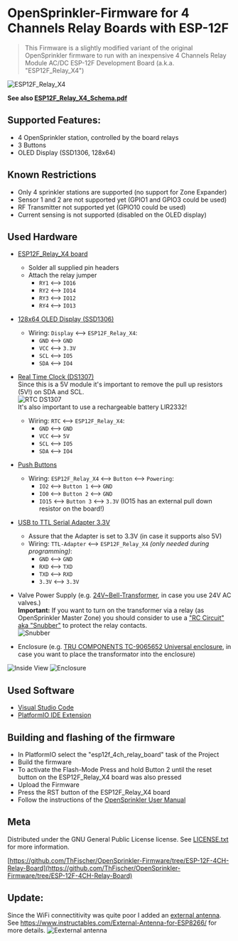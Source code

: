 # OpenSprinkler-Firmware for 4 Channels Relay Boards with ESP-12F
> This Firmware is a slightly modified variant of the original OpenSprinkler firmware
> to run with an inexpensive 4 Channels Relay Module AC/DC ESP-12F Development Board (a.k.a. "ESP12F_Relay_X4")

![ESP12F_Relay_X4](ESP12F_Relay_X4/ESP12F_Relay_X4.png)

**See also [ESP12F_Relay_X4_Schema.pdf](ESP12F_Relay_X4/ESP12F_Relay_X4_Schema.pdf)**

## Supported Features:
* 4 OpenSprinkler station, controlled by the board relays
* 3 Buttons
* OLED Display (SSD1306, 128x64)
## Known Restrictions
* Only 4 sprinkler stations are supported (no support for Zone Expander)
* Sensor 1 and 2 are not supported yet (GPIO1 and GPIO3 could be used)
* RF Transmitter not supported yet (GPIO10 could be used)
* Current sensing is not supported (disabled on the OLED display)

## Used Hardware
* [ESP12F_Relay_X4 board](https://www.ebay.com/sch/i.html?_nkw=4+Channels+Relay+Module+AC%2FDC+ESP-12F+Development+Board&_sacat=0&_sop=15)
  * Solder all supplied pin headers
  * Attach the relay jumper
    * `RY1` <—> `IO16`
    * `RY2` <—> `IO14`
    * `RY3` <—> `IO12`
    * `RY4` <—> `IO13`
* [128x64 OLED Display (SSD1306)](https://www.ebay.com/sch/i.html?&_nkw=128x64+OLED+Display+SSD1306&_sop=15)
  * Wiring: `Display` <—> `ESP12F_Relay_X4`:
    * `GND` <—> `GND`
    * `VCC` <—> `3.3V`
    * `SCL` <—> `IO5`
    * `SDA` <—> `IO4`
* [Real Time Clock (DS1307)](https://www.ebay.com/sch/i.html?_from=R40&_nkw=DS1307+I2C+RTC+Module&_sacat=0&_sop=15)  
Since this is a 5V module it's important to remove the pull up resistors (5V!) on SDA and SCL.  
![RTC DS1307](ESP12F_Relay_X4/RTC_DS1307.jpg)  
It's also important to use a rechargeable battery LIR2332!
  * Wiring: `RTC` <—> `ESP12F_Relay_X4`:
    * `GND` <—> `GND`
    * `VCC` <—> `5V`
    * `SCL` <—> `IO5`
    * `SDA` <—> `IO4`
* [Push Buttons](https://www.conrad.com/p/diptronics-dtsm-66n-v-b-pushbutton-12-v-dc-005-a-1-x-offon-momentary-1-pcs-707570)
  * Wiring: `ESP12F_Relay_X4` <—> `Button` <—> `Powering`:
    * `IO2` <—> `Button 1` <—> `GND`
    * `IO0` <—> `Button 2` <—> `GND`
    * `IO15` <—> `Button 3` <—> `3.3V`  (IO15 has an external pull down resistor on the board!)

* [USB to TTL Serial Adapter 3.3V](https://www.amazon.com/dp/B089YTXK8V)
  * Assure that the Adapter is set to 3.3V (in case it supports also 5V)
  * Wiring: `TTL-Adapter` <—> `ESP12F_Relay_X4` _(only needed during programming)_:
    * `GND` <—> `GND`
    * `RXD` <—> `TXD`
    * `TXD` <—> `RXD`
    * `3.3V` <—> `3.3V`
* Valve Power Supply (e.g. [24V~Bell-Transformer](https://www.amazon.de/-/en/JCL-BT8-8-Brand-Bell-Transformer/dp/B00K1CWEUG), in case you use 24V AC valves.)  
  **Important:** If you want to turn on the transformer via a relay (as OpenSprinkler  Master Zone) you should consider to use a ["RC Circuit" aka "Snubber"](https://www.ebay.com/sch/i.html?_from=R40&_trksid=p2047675.m570.l1313&_nkw=Absorption+Snubber+Circuit&_sacat=0) to protect the relay contacts.  
  ![Snubber](ESP12F_Relay_X4/snubber.png)
* Enclosure (e.g. [TRU COMPONENTS TC-9065652 Universal enclosure](https://www.conrad.com/p/tru-components-tc-9065652-universal-enclosure-122-x-120-x-85-acrylonitrile-butadiene-styrene-grey-white-ral-7035-1-2266413), in case you want to place the transformator into the enclosure)

![Inside View](ESP12F_Relay_X4/inside-view.jpg)
![Enclosure](ESP12F_Relay_X4/enclosure.jpg)
## Used Software
  * [Visual Studio Code](https://code.visualstudio.com/download)
  * [PlatformIO IDE Extension](https://platformio.org/install/ide?install=vscode)


## Building and flashing of the firmware
* In PlatformIO select the "esp12f_4ch_relay_board" task of the Project
* Build the firmware
* To activate the Flash-Mode Press and hold Button 2 until the reset button on the ESP12F_Relay_X4 board was also pressed
* Upload the Firmware
* Press the RST button of the ESP12F_Relay_X4 board
* Follow the instructions of the [OpenSprinkler User Manual](https://opensprinklershop.de/wp-content/uploads/2020/05/os-manual_2.1.9.pdf)


## Meta

Distributed under the GNU General Public License license. See [LICENSE.txt](LICENSE.txt) for more information.

[https://github.com/ThFischer/OpenSprinkler-Firmware/tree/ESP-12F-4CH-Relay-Board](https://github.com/ThFischer/OpenSprinkler-Firmware/tree/ESP-12F-4CH-Relay-Board)

## Update:
Since the WiFi connectitivity was quite poor I added an [external antenna](https://www.amazon.de/gp/product/B07SSYSZM9).
See https://www.instructables.com/External-Antenna-for-ESP8266/ for more details.
![Eexternal antenna](ESP12F_Relay_X4/ExternalAntenna.jpg)
